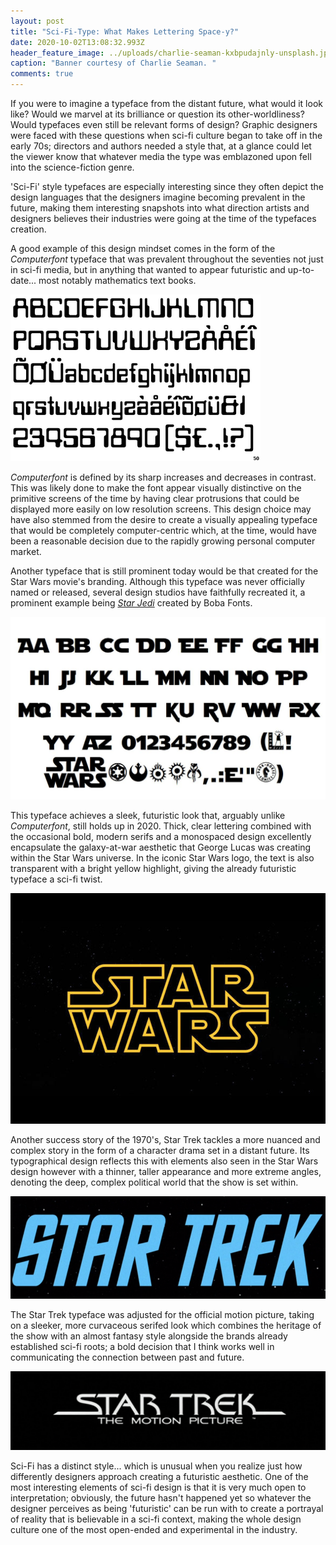 ```yaml
---
layout: post
title: "Sci-Fi-Type: What Makes Lettering Space-y?"
date: 2020-10-02T13:08:32.993Z
header_feature_image: ../uploads/charlie-seaman-kxbpudajnly-unsplash.jpg
caption: "Banner courtesy of Charlie Seaman. "
comments: true
---
```

If you were to imagine a typeface from the distant future, what would it look like? Would we marvel at its brilliance or question its other-worldliness? Would typefaces even still be relevant forms of design? Graphic designers were faced with these questions when sci-fi culture began to take off in the early 70s; directors and authors needed a style that, at a glance could let the viewer know that whatever media the type was emblazoned upon fell into the science-fiction genre. 

'Sci-Fi' style typefaces are especially interesting since they often depict the design languages that the designers imagine becoming prevalent in the future, making them interesting snapshots into what direction artists and designers believes their industries were going at the time of the typefaces creation.

A good example of this design mindset comes in the form of the *Computerfont* typeface that was prevalent throughout the seventies not just in sci-fi media, but in anything that wanted to appear futuristic and up-to-date... most notably mathematics text books. 

![An example of one of the various iterations of Computerfont. ](../uploads/computerfont.png "An example of one of the various iterations of Computerfont. ")

*Computerfont* is defined by its sharp increases and decreases in contrast. This was likely done to make the font appear visually distinctive on the primitive screens of the time by having clear protrusions that could be displayed more easily on low resolution screens. This design choice may have also stemmed from the desire to create a visually appealing typeface that would be completely computer-centric which, at the time, would have been a reasonable decision due to the rapidly growing personal computer market. 

Another typeface that is still prominent today would be that created for the Star Wars movie's branding. Although this typeface was never officially named or released, several design studios have faithfully recreated it, a prominent example being *[Star Jedi](https://www.fontspace.com/star-jedi-font-f9641)* created by Boba Fonts. 

![Star Jedi typeface created by Boba Fonts. ](../uploads/starjedi.jpg "Star Jedi typeface created by Boba Fonts. ")

This typeface achieves a sleek, futuristic look that, arguably unlike *Computerfont*, still holds up in 2020. Thick, clear lettering combined with the occasional bold, modern serifs and a monospaced design excellently encapsulate the galaxy-at-war aesthetic that George Lucas was creating within the Star Wars universe. In the iconic Star Wars logo, the text is also transparent with a bright yellow highlight, giving the already futuristic typeface a sci-fi twist. 

![The original Star Wars Logo created by Suzy Rice in 1977. ](../uploads/star_wars_logo_suzy_rice_3-1-1.png "The original Star Wars Logo created by Suzy Rice in 1977. ")

Another success story of the 1970's, Star Trek tackles a more nuanced and complex story in the form of a character drama set in a distant future. Its typographical design reflects this with elements also seen in the Star Wars design however with a thinner, taller appearance and more extreme angles, denoting the deep, complex political world that the show is set within. 

![The original Star Trek typographic logo.](../uploads/startrek.png "The original Star Trek typographic logo.")

The Star Trek typeface was adjusted for the official motion picture, taking on a sleeker, more curvaceous serifed look which combines the heritage of the show with an almost fantasy style alongside the brands already established sci-fi roots; a bold decision that I think works well in communicating the connection between past and future. 

![The newer typeface employed by the Star Trek motion picture. ](../uploads/st2.jpg "The newer typeface employed by the Star Trek motion picture. ")

Sci-Fi has a distinct style... which is unusual when you realize just how differently designers approach creating a futuristic aesthetic. One of the most interesting elements of sci-fi design is that it is very much open to interpretation; obviously, the future hasn't happened yet so whatever the designer perceives as being 'futuristic' can be run with to create a portrayal of reality that is believable in a sci-fi context, making the whole design culture one of the most open-ended and experimental in the industry.